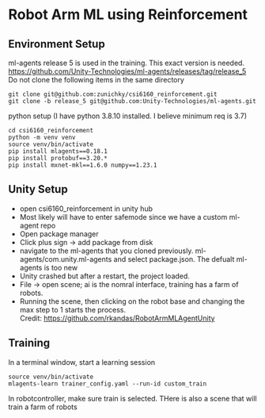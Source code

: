 # Robot Arm ML using Reinforcement 

## Environment Setup
ml-agents release 5 is used in the training. This exact version is needed. https://github.com/Unity-Technologies/ml-agents/releases/tag/release_5  
Do not clone the following items in the same directory
```
git clone git@github.com:zunichky/csi6160_reinforcement.git
git clone -b release_5 git@github.com:Unity-Technologies/ml-agents.git
```
python setup (I have python 3.8.10 installed. I believe minimum req is 3.7)
```
cd csi6160_reinforcement
python -m venv venv
source venv/bin/activate
pip install mlagents==0.18.1
pip install protobuf==3.20.*
pip install mxnet-mkl==1.6.0 numpy==1.23.1
```
## Unity Setup
- open csi6160_reinforcement in unity hub
- Most likely will have to enter safemode since we have a custom ml-agent repo
- Open package manager
- Click plus sign -> add package from disk
- navigate to the ml-agents that you cloned previously. ml-agents/com.unity.ml-agents and select package.json. The defualt ml-agents is too new 
- Unity crashed but after a restart, the project loaded. 
- File -> open scene; ai is the nomral interface, training has a farm of robots.
- Running the scene, then clicking on the robot base and changing the max step to 1 starts the process. 
<br> Credit: https://github.com/rkandas/RobotArmMLAgentUnity

## Training  
In a terminal window, start a learning session  
```
source venv/bin/activate
mlagents-learn trainer_config.yaml --run-id custom_train
```
In robotcontroller, make sure train is selected. THere is also a scene that will train a farm of robots
